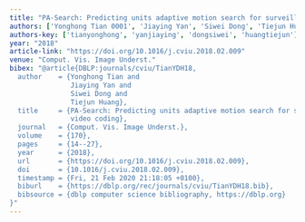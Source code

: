 ```yaml
---
title: "PA-Search: Predicting units adaptive motion search for surveillance video coding"
authors: ['Yonghong Tian 0001', 'Jiaying Yan', 'Siwei Dong', 'Tiejun Huang']
authors-key: ['tianyonghong', 'yanjiaying', 'dongsiwei', 'huangtiejun']
year: "2018"
article-link: "https://doi.org/10.1016/j.cviu.2018.02.009"
venue: "Comput. Vis. Image Underst."
bibex: "@article{DBLP:journals/cviu/TianYDH18,
  author    = {Yonghong Tian and
               Jiaying Yan and
               Siwei Dong and
               Tiejun Huang},
  title     = {PA-Search: Predicting units adaptive motion search for surveillance
               video coding},
  journal   = {Comput. Vis. Image Underst.},
  volume    = {170},
  pages     = {14--27},
  year      = {2018},
  url       = {https://doi.org/10.1016/j.cviu.2018.02.009},
  doi       = {10.1016/j.cviu.2018.02.009},
  timestamp = {Fri, 21 Feb 2020 21:18:05 +0100},
  biburl    = {https://dblp.org/rec/journals/cviu/TianYDH18.bib},
  bibsource = {dblp computer science bibliography, https://dblp.org}
}"
---
```

